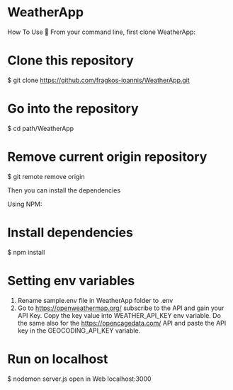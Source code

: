 # WeatherApp
How To Use 🔧 From your command line, first clone WeatherApp:

# Clone this repository
$ git clone https://github.com/fragkos-ioannis/WeatherApp.git

# Go into the repository
$ cd path/WeatherApp

# Remove current origin repository
$ git remote remove origin

Then you can install the dependencies

Using NPM:

# Install dependencies
$ npm install

# Setting env variables
1. Rename sample.env file in WeatherApp folder to .env
2. Go to https://openweathermap.org/ subscribe to the API and gain your API Key. Copy the key value into WEATHER_API_KEY env variable. Do the same also for the https://opencagedata.com/ API and paste the API key in the GEOCODING_API_KEY variable.
# Run on localhost
$ nodemon server.js
open in Web localhost:3000
